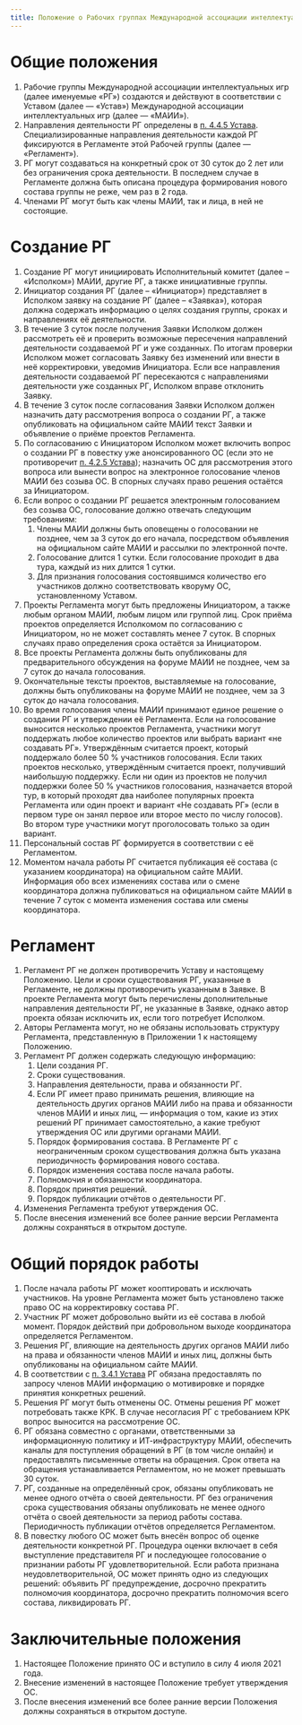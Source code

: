 ```yaml
---
title: Положение о Рабочих группах Международной ассоциации интеллектуальных игр
---
```


# Общие положения

1. Рабочие группы Международной ассоциации интеллектуальных игр (далее именуемые
   «РГ») создаются и действуют в соответствии с Уставом (далее — «Устав»)
   Международной ассоциации интеллектуальных игр (далее — «МАИИ»).
2. Направления деятельности РГ определены в [п. 4.4.5
   Устава](statute.ru.md#ref4_4_5). Специализированные направления деятельности
   каждой РГ фиксируются в Регламенте этой Рабочей группы (далее — «Регламент»).
3. РГ могут создаваться на конкретный срок от 30 суток до 2 лет или без
   ограничения срока деятельности. В последнем случае в Регламенте должна быть
   описана процедура формирования нового состава группы не реже, чем раз в 2
   года.
4. Членами РГ могут быть как члены МАИИ, так и лица, в ней не состоящие.

# Создание РГ

1. Создание РГ могут инициировать Исполнительный комитет (далее – «Исполком»)
   МАИИ, другие РГ, а также инициативные группы.
2. Инициатор создания РГ (далее – «Инициатор») представляет в Исполком заявку на
   создание РГ (далее – «Заявка»), которая должна содержать информацию о целях
   создания группы, сроках и направлениях её деятельности.
3. В течение 3 суток после получения Заявки Исполком должен рассмотреть её и
   проверить возможные пересечения направлений деятельности создаваемой РГ и уже
   созданных. По итогам проверки Исполком может согласовать Заявку без изменений
   или внести в неё корректировки, уведомив Инициатора. Если все направления
   деятельности создаваемой РГ пересекаются с направлениями деятельности уже
   созданных РГ, Исполком вправе отклонить Заявку.
4. В течение 3 суток после согласования Заявки Исполком должен назначить дату
   рассмотрения вопроса о создании РГ, а также опубликовать на официальном сайте
   МАИИ текст Заявки и объявление о приёме проектов Регламента.
5. По согласованию с Инициатором Исполком может включить вопрос о создании РГ в
   повестку уже анонсированного ОС (если это не противоречит [п. 4.2.5
   Устава](statute.ru.md#ref4_2_5)); назначить ОС для рассмотрения этого вопроса
   или вынести вопрос на электронное голосование членов МАИИ без созыва ОС. В
   спорных случаях право решения остаётся за Инициатором.
6. Если вопрос о создании РГ решается электронным голосованием без созыва ОС,
   голосование должно отвечать следующим требованиям:
    1. Члены МАИИ должны быть оповещены о голосовании не позднее, чем за 3 суток до его начала, посредством объявления на
       официальном сайте МАИИ и рассылки по электронной почте.
    2. Голосование длится 1 сутки. Если голосование проходит в два тура, каждый
       из них длится 1 сутки.
    3. Для признания голосования состоявшимся количество его участников должно
       соответствовать кворуму ОС, установленному Уставом.
7. Проекты Регламента могут быть предложены Инициатором, а также любым органом
   МАИИ, любым лицом или группой лиц. Срок приёма проектов определяется
   Исполкомом по согласованию с Инициатором, но не может составлять менее 7
   суток. В спорных случаях право определения срока остаётся за Инициатором.
8. Все проекты Регламента должны быть опубликованы для предварительного
   обсуждения на форуме МАИИ не позднее, чем за 7 суток до начала голосования.
9. Окончательные тексты проектов, выставляемые на голосование, должны быть
   опубликованы на форуме МАИИ не позднее, чем за 3 суток до начала голосования.
10. Во время голосования члены МАИИ принимают единое решение о создании РГ и
    утверждении её Регламента. Если на голосование выносится несколько проектов
    Регламента, участники могут поддержать любое количество проектов или выбрать
    вариант «не создавать РГ». Утверждённым считается проект, который поддержало
    более 50 % участников голосования. Если таких проектов несколько,
    утверждённым считается проект, получивший наибольшую поддержку. Если ни один
    из проектов не получил поддержки более 50 % участников голосования,
    назначается второй тур, в который проходят два наиболее популярных проекта
    Регламента или один проект и вариант «Не создавать РГ» (если в первом туре
    он занял первое или второе место по числу голосов). Во втором туре участники
    могут проголосовать только за один вариант.
11. Персональный состав РГ формируется в соответствии с её Регламентом.
12. Моментом начала работы РГ считается публикация её состава (с указанием
    координатора) на официальном сайте МАИИ. Информация обо всех изменениях
    состава или о смене координатора должна публиковаться на официальном сайте
    МАИИ в течение 7 суток с момента изменения состава или смены координатора.

# Регламент

1. Регламент РГ не должен противоречить Уставу и настоящему Положению. Цели и
   сроки существования РГ, указанные в Регламенте, не должны противоречить
   указанным в Заявке. В проекте Регламента могут быть перечислены
   дополнительные направления деятельности РГ, не указанные в Заявке, однако
   автор проекта обязан исключить их, если того потребует Исполком.
2. Авторы Регламента могут, но не обязаны использовать структуру Регламента,
   представленную в Приложении 1 к настоящему Положению.
3. Регламент РГ должен содержать следующую информацию:
    1. Цели создания РГ.
    2. Сроки существования.
    3. Направления деятельности, права и обязанности РГ.
    4. Если РГ имеет право принимать решения, влияющие на деятельность других
       органов МАИИ либо на права и обязанности членов МАИИ и иных лиц, —
       информация о том, какие из этих решений РГ принимает самостоятельно, а
       какие требуют утверждения ОС или другими органами МАИИ.
    5. Порядок формирования состава. В Регламенте РГ с неограниченным сроком
       существования должна быть указана периодичность формирования нового
       состава.
    6. Порядок изменения состава после начала работы.
    7. Полномочия и обязанности координатора.
    8. Порядок принятия решений.
    9. Порядок публикации отчётов о деятельности РГ.
4. Изменения Регламента требуют утверждения ОС.
5. После внесения изменений все более ранние версии Регламента должны
   сохраняться в открытом доступе.

# Общий порядок работы

1. После начала работы РГ может кооптировать и исключать участников. На уровне
   Регламента может быть установлено также право ОС на корректировку состава РГ.
2. Участник РГ может добровольно выйти из её состава в любой момент. Порядок
   действий при добровольном выходе координатора определяется Регламентом.
3. Решения РГ, влияющие на деятельность других органов МАИИ либо на права и
   обязанности членов МАИИ и иных лиц, должны быть опубликованы на официальном
   сайте МАИИ.
4. В соответствии с [п. 3.4.1 Устава](statute.ru.md#ref3_4_1) РГ обязана предоставлять по запросу
   членов МАИИ информацию о мотивировке и порядке принятия конкретных решений.
5. Решения РГ могут быть отменены ОС. Отмены решения РГ может потребовать также
   КРК. В случае несогласия РГ с требованием КРК вопрос выносится на
   рассмотрение ОС.
6. РГ обязана совместно с органами, ответственными за информационную политику и
   ИТ-инфраструктуру МАИИ, обеспечить каналы для поступления обращений в РГ (в
   том числе онлайн) и предоставлять письменные ответы на обращения. Срок ответа
   на обращения устанавливается Регламентом, но не может превышать 30 суток.
7. РГ, созданные на определённый срок, обязаны опубликовать не менее одного
   отчёта о своей деятельности. РГ без ограничения срока существования обязаны
   опубликовать не менее одного отчёта о своей деятельности за период работы
   состава. Периодичность публикации отчётов определяется Регламентом.
8. В повестку любого ОС может быть внесён вопрос об оценке деятельности
   конкретной РГ. Процедура оценки включает в себя выступление представителя РГ
   и последующее голосование о признании работы РГ удовлетворительной. Если
   работа признана неудовлетворительной, ОС может принять одно из следующих
   решений: объявить РГ предупреждение, досрочно прекратить полномочия
   координатора, досрочно прекратить полномочия всего состава, ликвидировать РГ.

# Заключительные положения

1. Настоящее Положение принято ОС и вступило в силу 4 июля 2021 года.
2. Внесение изменений в настоящее Положение требует утверждения ОС.
3. После внесения изменений все более ранние версии Положения должны сохраняться
   в открытом доступе.

